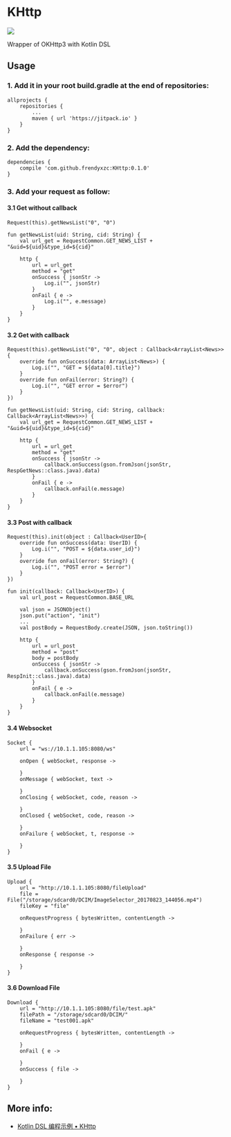 # KHttp

[![](https://jitpack.io/v/frendyxzc/KHttp.svg)](https://jitpack.io/#frendyxzc/KHttp)

Wrapper of OKHttp3 with Kotlin DSL


## Usage

### 1. Add it in your root build.gradle at the end of repositories:

```
allprojects {
	repositories {
		...
		maven { url 'https://jitpack.io' }
	}
}
```

### 2. Add the dependency:

```
dependencies {
	compile 'com.github.frendyxzc:KHttp:0.1.0'
}
```

### 3. Add your request as follow:

#### 3.1 Get without callback

```
Request(this).getNewsList("0", "0")
```

```
fun getNewsList(uid: String, cid: String) {
	val url_get = RequestCommon.GET_NEWS_LIST + "&uid=${uid}&type_id=${cid}"

	http {
		url = url_get
		method = "get"
		onSuccess { jsonStr ->
			Log.i("", jsonStr)
		}
		onFail { e ->
			Log.i("", e.message)
		}
	}
}
```

#### 3.2 Get with callback

```
Request(this).getNewsList("0", "0", object : Callback<ArrayList<News>> {
	override fun onSuccess(data: ArrayList<News>) {
		Log.i("", "GET = ${data[0].title}")
	}
	override fun onFail(error: String?) {
		Log.i("", "GET error = $error")
	}
})
```

```
fun getNewsList(uid: String, cid: String, callback: Callback<ArrayList<News>>) {
	val url_get = RequestCommon.GET_NEWS_LIST + "&uid=${uid}&type_id=${cid}"

	http {
		url = url_get
		method = "get"
		onSuccess { jsonStr ->
			callback.onSuccess(gson.fromJson(jsonStr, RespGetNews::class.java).data)
		}
		onFail { e ->
			callback.onFail(e.message)
		}
	}
}
```

#### 3.3 Post with callback

```
Request(this).init(object : Callback<UserID>{
	override fun onSuccess(data: UserID) {
		Log.i("", "POST = ${data.user_id}")
	}
	override fun onFail(error: String?) {
		Log.i("", "POST error = $error")
	}
})
```

```
fun init(callback: Callback<UserID>) {
	val url_post = RequestCommon.BASE_URL

	val json = JSONObject()
	json.put("action", "init")
	...
	val postBody = RequestBody.create(JSON, json.toString())

	http {
		url = url_post
		method = "post"
		body = postBody
		onSuccess { jsonStr ->
			callback.onSuccess(gson.fromJson(jsonStr, RespInit::class.java).data)
		}
		onFail { e ->
			callback.onFail(e.message)
		}
	}
}
```

#### 3.4 Websocket

```
Socket {
	url = "ws://10.1.1.105:8080/ws"

	onOpen { webSocket, response ->

	}
	onMessage { webSocket, text ->

	}
	onClosing { webSocket, code, reason ->

	}
	onClosed { webSocket, code, reason ->

	}
	onFailure { webSocket, t, response ->

	}
}
```

#### 3.5 Upload File

```
Upload {
	url = "http://10.1.1.105:8080/fileUpload"
	file = File("/storage/sdcard0/DCIM/ImageSelector_20170823_144056.mp4")
	fileKey = "file"

	onRequestProgress { bytesWritten, contentLength ->

	}
	onFailure { err ->

	}
	onResponse { response ->

	}
}
```

#### 3.6 Download File

```
Download {
	url = "http://10.1.1.105:8080/file/test.apk"
	filePath = "/storage/sdcard0/DCIM/"
	fileName = "test001.apk"

	onRequestProgress { bytesWritten, contentLength ->

	}
	onFail { e ->

	}
	onSuccess { file ->

	}
}
```


## More info:

* [Kotlin DSL 编程示例 • KHttp](http://www.jianshu.com/p/5e0bcc854150)
